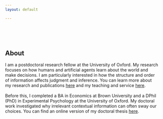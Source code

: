 ```yaml
---
layout: default

---
```


<br>
<br>
<br>


## About

I am a postdoctoral research fellow at the University of Oxford. My research focuses on how humans and artificial agents learn about the world and make decisions. I am particularly interested in how the structure and order of information affects judgment and inference. You can learn more about my research and publications <a href="/research">here</a> and my teaching and service <a href="/teaching_service">here</a>.
<br>
<br>
Before this, I completed a BA in Economics at Brown University and a DPhil (PhD) in Experimental Psychology at the University of Oxford. My doctoral work investigated why irrelevant contextual information can often sway our choices. You can find an online version of my doctoral thesis <a href="/thesis">here</a>.
<br>
<br>
